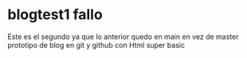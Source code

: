 # blogtest1 fallo
Este es el segundo ya que lo anterior quedo en main en vez de master
prototipo de blog en git y github con Html super basic
